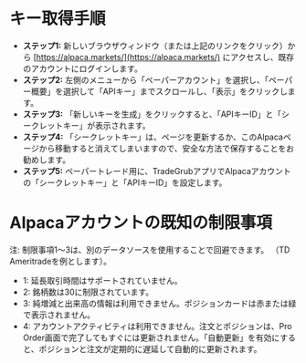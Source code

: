 # **キー取得手順**
- **ステップ1:** 新しいブラウザウィンドウ（または上記のリンクをクリック）から [https://alpaca.markets/](https://alpaca.markets/) にアクセスし、既存のアカウントにログインします。
- **ステップ2:** 左側のメニューから「ペーパーアカウント」を選択し、「ペーパー概要」を選択して「APIキー」までスクロールし、「表示」をクリックします。
- **ステップ3:** 「新しいキーを生成」をクリックすると、「APIキーID」と「シークレットキー」が表示されます。
- **ステップ4:** 「シークレットキー」は、ページを更新するか、このAlpacaページから移動すると消えてしまいますので、安全な方法で保存することをお勧めします。
- **ステップ5:** ペーパートレード用に、TradeGrubアプリでAlpacaアカウントの「シークレットキー」と「APIキーID」を設定します。

# Alpacaアカウントの既知の制限事項
注: 制限事項1～3は、別のデータソースを使用することで回避できます。 （TD Ameritradeを例とします）。
- 1: 延長取引時間はサポートされていません。
- 2: 銘柄数は30に制限されています。
- 3: 純増減と出来高の情報は利用できません。ポジションカードは赤または緑で表示されません。
- 4: アカウントアクティビティは利用できません。注文とポジションは、Pro Order画面で完了してもすぐには更新されません。「自動更新」を有効にすると、ポジションと注文が定期的に遅延して自動的に更新されます。

